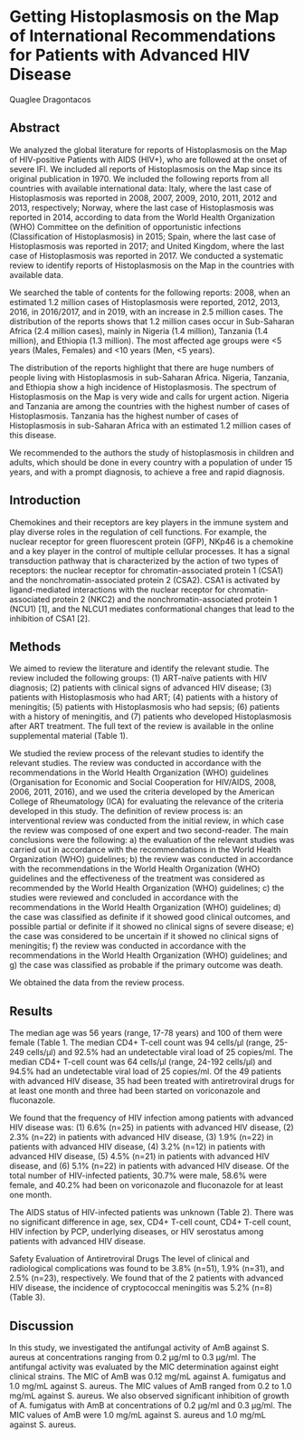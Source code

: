 # Getting Histoplasmosis on the Map of International Recommendations for Patients with Advanced HIV Disease
Quaglee Dragontacos


## Abstract

We analyzed the global literature for reports of Histoplasmosis on the Map of HIV-positive Patients with AIDS (HIV+), who are followed at the onset of severe IFI. We included all reports of Histoplasmosis on the Map since its original publication in 1970. We included the following reports from all countries with available international data: Italy, where the last case of Histoplasmosis was reported in 2008, 2007, 2009, 2010, 2011, 2012 and 2013, respectively; Norway, where the last case of Histoplasmosis was reported in 2014, according to data from the World Health Organization (WHO) Committee on the definition of opportunistic infections (Classification of Histoplasmosis) in 2015; Spain, where the last case of Histoplasmosis was reported in 2017; and United Kingdom, where the last case of Histoplasmosis was reported in 2017. We conducted a systematic review to identify reports of Histoplasmosis on the Map in the countries with available data.

We searched the table of contents for the following reports: 2008, when an estimated 1.2 million cases of Histoplasmosis were reported, 2012, 2013, 2016, in 2016/2017, and in 2019, with an increase in 2.5 million cases. The distribution of the reports shows that 1.2 million cases occur in Sub-Saharan Africa (2.4 million cases), mainly in Nigeria (1.4 million), Tanzania (1.4 million), and Ethiopia (1.3 million). The most affected age groups were <5 years (Males, Females) and <10 years (Men, <5 years).

The distribution of the reports highlight that there are huge numbers of people living with Histoplasmosis in sub-Saharan Africa. Nigeria, Tanzania, and Ethiopia show a high incidence of Histoplasmosis. The spectrum of Histoplasmosis on the Map is very wide and calls for urgent action. Nigeria and Tanzania are among the countries with the highest number of cases of Histoplasmosis. Tanzania has the highest number of cases of Histoplasmosis in sub-Saharan Africa with an estimated 1.2 million cases of this disease.

We recommended to the authors the study of histoplasmosis in children and adults, which should be done in every country with a population of under 15 years, and with a prompt diagnosis, to achieve a free and rapid diagnosis.


## Introduction
Chemokines and their receptors are key players in the immune system and play diverse roles in the regulation of cell functions. For example, the nuclear receptor for green fluorescent protein (GFP), NKp46 is a chemokine and a key player in the control of multiple cellular processes. It has a signal transduction pathway that is characterized by the action of two types of receptors: the nuclear receptor for chromatin-associated protein 1 (CSA1) and the nonchromatin-associated protein 2 (CSA2). CSA1 is activated by ligand-mediated interactions with the nuclear receptor for chromatin-associated protein 2 (NKC2) and the nonchromatin-associated protein 1 (NCU1) [1], and the NLCU1 mediates conformational changes that lead to the inhibition of CSA1 [2].


## Methods
We aimed to review the literature and identify the relevant studie. The review included the following groups: (1) ART-naïve patients with HIV diagnosis; (2) patients with clinical signs of advanced HIV disease; (3) patients with Histoplasmosis who had ART; (4) patients with a history of meningitis; (5) patients with Histoplasmosis who had sepsis; (6) patients with a history of meningitis, and (7) patients who developed Histoplasmosis after ART treatment. The full text of the review is available in the online supplemental material (Table 1).

We studied the review process of the relevant studies to identify the relevant studies. The review was conducted in accordance with the recommendations in the World Health Organization (WHO) guidelines (Organisation for Economic and Social Cooperation for HIV/AIDS, 2008, 2006, 2011, 2016), and we used the criteria developed by the American College of Rheumatology (ICA) for evaluating the relevance of the criteria developed in this study. The definition of review process is: an interventional review was conducted from the initial review, in which case the review was composed of one expert and two second-reader. The main conclusions were the following: a) the evaluation of the relevant studies was carried out in accordance with the recommendations in the World Health Organization (WHO) guidelines; b) the review was conducted in accordance with the recommendations in the World Health Organization (WHO) guidelines and the effectiveness of the treatment was considered as recommended by the World Health Organization (WHO) guidelines; c) the studies were reviewed and concluded in accordance with the recommendations in the World Health Organization (WHO) guidelines; d) the case was classified as definite if it showed good clinical outcomes, and possible partial or definite if it showed no clinical signs of severe disease; e) the case was considered to be uncertain if it showed no clinical signs of meningitis; f) the review was conducted in accordance with the recommendations in the World Health Organization (WHO) guidelines; and g) the case was classified as probable if the primary outcome was death.

We obtained the data from the review process.


## Results
The median age was 56 years (range, 17-78 years) and 100 of them were female (Table 1. The median CD4+ T-cell count was 94 cells/µl (range, 25-249 cells/µl) and 92.5% had an undetectable viral load of 25 copies/ml. The median CD4+ T-cell count was 64 cells/µl (range, 24-192 cells/µl) and 94.5% had an undetectable viral load of 25 copies/ml. Of the 49 patients with advanced HIV disease, 35 had been treated with antiretroviral drugs for at least one month and three had been started on voriconazole and fluconazole.

We found that the frequency of HIV infection among patients with advanced HIV disease was: (1) 6.6% (n=25) in patients with advanced HIV disease, (2) 2.3% (n=22) in patients with advanced HIV disease, (3) 1.9% (n=22) in patients with advanced HIV disease, (4) 3.2% (n=12) in patients with advanced HIV disease, (5) 4.5% (n=21) in patients with advanced HIV disease, and (6) 5.1% (n=22) in patients with advanced HIV disease. Of the total number of HIV-infected patients, 30.7% were male, 58.6% were female, and 40.2% had been on voriconazole and fluconazole for at least one month.

The AIDS status of HIV-infected patients was unknown (Table 2). There was no significant difference in age, sex, CD4+ T-cell count, CD4+ T-cell count, HIV infection by PCP, underlying diseases, or HIV serostatus among patients with advanced HIV disease.

Safety Evaluation of Antiretroviral Drugs
The level of clinical and radiological complications was found to be 3.8% (n=51), 1.9% (n=31), and 2.5% (n=23), respectively. We found that of the 2 patients with advanced HIV disease, the incidence of cryptococcal meningitis was 5.2% (n=8) (Table 3).


## Discussion
In this study, we investigated the antifungal activity of AmB against S. aureus at concentrations ranging from 0.2 µg/ml to 0.3 µg/ml. The antifungal activity was evaluated by the MIC determination against eight clinical strains. The MIC of AmB was 0.12 mg/mL against A. fumigatus and 1.0 mg/mL against S. aureus. The MIC values of AmB ranged from 0.2 to 1.0 mg/mL against S. aureus. We also observed significant inhibition of growth of A. fumigatus with AmB at concentrations of 0.2 µg/ml and 0.3 µg/ml. The MIC values of AmB were 1.0 mg/mL against S. aureus and 1.0 mg/mL against S. aureus.
